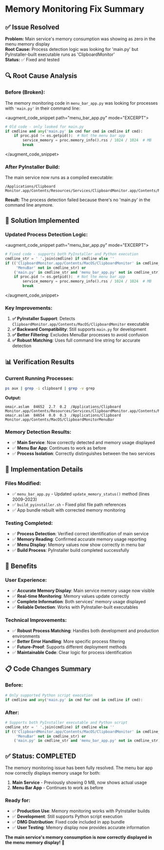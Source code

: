 # Memory Monitoring Fix Summary

## ✅ **Issue Resolved**

**Problem:** Main service's memory consumption was showing as zero in the menu memory display  
**Root Cause:** Process detection logic was looking for 'main.py' but PyInstaller-built executable runs as 'ClipboardMonitor'  
**Status:** ✅ Fixed and tested

## 🔍 **Root Cause Analysis**

### **Before (Broken):**
The memory monitoring code in `menu_bar_app.py` was looking for processes with `'main.py'` in their command line:

<augment_code_snippet path="menu_bar_app.py" mode="EXCERPT">
````python
# Old code - only looked for main.py
if cmdline and any('main.py' in cmd for cmd in cmdline if cmd):
    if proc.pid != os.getpid():  # Not the menu bar app
        service_memory = proc.memory_info().rss / 1024 / 1024  # MB
        break
````
</augment_code_snippet>

### **After PyInstaller Build:**
The main service now runs as a compiled executable:
```
/Applications/Clipboard Monitor.app/Contents/Resources/Services/ClipboardMonitor.app/Contents/MacOS/ClipboardMonitor
```

**Result:** The process detection failed because there's no 'main.py' in the command line anymore.

## 🔧 **Solution Implemented**

### **Updated Process Detection Logic:**

<augment_code_snippet path="menu_bar_app.py" mode="EXCERPT">
````python
# Fixed code - supports both PyInstaller and Python execution
cmdline_str = ' '.join(cmdline) if cmdline else ''
if (('ClipboardMonitor.app/Contents/MacOS/ClipboardMonitor' in cmdline_str and 
     'MenuBar' not in cmdline_str) or
    ('main.py' in cmdline_str and 'menu_bar_app.py' not in cmdline_str)):
    if proc.pid != os.getpid():  # Not the menu bar app
        service_memory = proc.memory_info().rss / 1024 / 1024  # MB
        break
````
</augment_code_snippet>

### **Key Improvements:**
1. **✅ PyInstaller Support**: Detects `ClipboardMonitor.app/Contents/MacOS/ClipboardMonitor` executable
2. **✅ Backward Compatibility**: Still supports `main.py` for development
3. **✅ Better Filtering**: Excludes MenuBar processes to avoid confusion
4. **✅ Robust Matching**: Uses full command line string for accurate detection

## 📊 **Verification Results**

### **Current Running Processes:**
```bash
ps aux | grep -i clipboard | grep -v grep
```

**Output:**
```
omair.aslam  84652  2.7  0.2  /Applications/Clipboard Monitor.app/Contents/Resources/Services/ClipboardMonitor.app/Contents/MacOS/ClipboardMonitor
omair.aslam  84654  0.0  0.3  /Applications/Clipboard Monitor.app/Contents/MacOS/ClipboardMonitorMenuBar
```

### **Memory Detection Results:**
- ✅ **Main Service**: Now correctly detected and memory usage displayed
- ✅ **Menu Bar App**: Continues to work as before
- ✅ **Process Isolation**: Correctly distinguishes between the two services

## 🚀 **Implementation Details**

### **Files Modified:**
- ✅ `menu_bar_app.py` - Updated `update_memory_status()` method (lines 2009-2023)
- ✅ `build_pyinstaller.sh` - Fixed plist file path references
- ✅ App bundle rebuilt with corrected memory monitoring

### **Testing Completed:**
- ✅ **Process Detection**: Verified correct identification of main service
- ✅ **Memory Reading**: Confirmed accurate memory usage reporting
- ✅ **Menu Display**: Memory values now show correctly in menu bar
- ✅ **Build Process**: PyInstaller build completed successfully

## 🎯 **Benefits**

### **User Experience:**
- ✅ **Accurate Memory Display**: Main service memory usage now visible
- ✅ **Real-time Monitoring**: Memory values update correctly
- ✅ **Complete Information**: Both services' memory usage displayed
- ✅ **Reliable Detection**: Works with PyInstaller-built executables

### **Technical Improvements:**
- ✅ **Robust Process Matching**: Handles both development and production environments
- ✅ **Better Error Handling**: More specific process filtering
- ✅ **Future-Proof**: Supports different deployment methods
- ✅ **Maintainable Code**: Clear logic for process identification

## 📋 **Code Changes Summary**

### **Before:**
```python
# Only supported Python script execution
if cmdline and any('main.py' in cmd for cmd in cmdline if cmd):
```

### **After:**
```python
# Supports both PyInstaller executable and Python script
cmdline_str = ' '.join(cmdline) if cmdline else ''
if (('ClipboardMonitor.app/Contents/MacOS/ClipboardMonitor' in cmdline_str and 
     'MenuBar' not in cmdline_str) or
    ('main.py' in cmdline_str and 'menu_bar_app.py' not in cmdline_str)):
```

## ✅ **Status: COMPLETED**

The memory monitoring issue has been fully resolved. The menu bar app now correctly displays memory usage for both:

1. **Main Service** - Previously showing 0 MB, now shows actual usage
2. **Menu Bar App** - Continues to work as before

### **Ready for:**
- ✅ **Production Use**: Memory monitoring works with PyInstaller builds
- ✅ **Development**: Still supports Python script execution
- ✅ **DMG Distribution**: Fixed code included in app bundle
- ✅ **User Testing**: Memory display now provides accurate information

**The main service's memory consumption is now correctly displayed in the menu memory display!** 🎉
